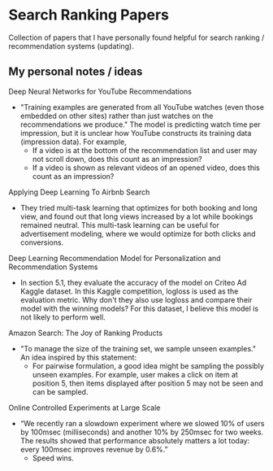 Search Ranking Papers
==========

Collection of papers that I have personally found helpful for search ranking / recommendation systems (updating).

## My personal notes / ideas

Deep Neural Networks for YouTube Recommendations
- "Training examples are generated from all YouTube watches (even those embedded on other sites) rather than just watches on the recommendations we produce." The model is predicting watch time per impression, but it is unclear how YouTube constructs its training data (impression data). For example,
  * If a video is at the bottom of the recommendation list and user may not scroll down, does this count as an impression?
  * If a video is shown as relevant videos of an opened video, does this count as an impression?

Applying Deep Learning To Airbnb Search
- They tried multi-task learning that optimizes for both booking and long view, and found out that long views increased by a lot while bookings remained neutral. This multi-task learning can be useful for advertisement modeling, where we would optimize for both clicks and conversions.


Deep Learning Recommendation Model for Personalization and Recommendation Systems
- In section 5.1, they evaluate the accuracy of the model on Criteo Ad Kaggle dataset. In this Kaggle competition, logloss is used as the evaluation metric. Why don't they also use logloss and compare their model with the winning models? For this dataset, I believe this model is not likely to perform well.


Amazon Search: The Joy of Ranking Products
- "To manage the size of the training set, we sample unseen examples." An idea inspired by this statement:
  * For pairwise formulation, a good idea might be sampling the possibly unseen examples. For example, user makes a click on item at position 5, then items displayed after position 5 may not be seen and can be sampled.


Online Controlled Experiments at Large Scale
- “We recently ran a slowdown experiment where we slowed 10% of users by 100msec (milliseconds) and another 10% by 250msec for two weeks. The results showed that performance absolutely matters a lot today: every 100msec improves revenue by 0.6%.”
  * Speed wins.
